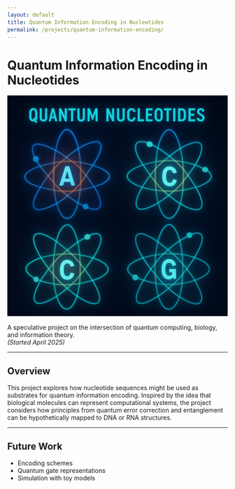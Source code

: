 ```yaml
---
layout: default
title: Quantum Information Encoding in Nucleotides
permalink: /projects/quantum-information-encoding/
---
```


# Quantum Information Encoding in Nucleotides

![Quantum Nucleotide Concept](/assets/images/quantum-nucleotides.png)

A speculative project on the intersection of quantum computing, biology, and information theory.  
*(Started April 2025)*

---

## Overview

This project explores how nucleotide sequences might be used as substrates for quantum information encoding. Inspired by the idea that biological molecules can represent computational systems, the project considers how principles from quantum error correction and entanglement can be hypothetically mapped to DNA or RNA structures.

---

## Future Work

- Encoding schemes
- Quantum gate representations
- Simulation with toy models
